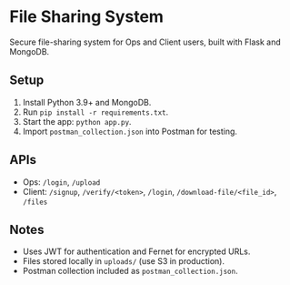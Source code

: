 # File Sharing System

Secure file-sharing system for Ops and Client users, built with Flask and MongoDB.

## Setup
1. Install Python 3.9+ and MongoDB.
2. Run `pip install -r requirements.txt`.
3. Start the app: `python app.py`.
4. Import `postman_collection.json` into Postman for testing.

## APIs
- Ops: `/login`, `/upload`
- Client: `/signup`, `/verify/<token>`, `/login`, `/download-file/<file_id>`, `/files`

## Notes
- Uses JWT for authentication and Fernet for encrypted URLs.
- Files stored locally in `uploads/` (use S3 in production).
- Postman collection included as `postman_collection.json`.
